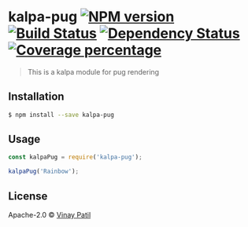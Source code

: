 # kalpa-pug [![NPM version][npm-image]][npm-url] [![Build Status][travis-image]][travis-url] [![Dependency Status][daviddm-image]][daviddm-url] [![Coverage percentage][coveralls-image]][coveralls-url]
> This is a kalpa module for pug rendering

## Installation

```sh
$ npm install --save kalpa-pug
```

## Usage

```js
const kalpaPug = require('kalpa-pug');

kalpaPug('Rainbow');
```
## License

Apache-2.0 © [Vinay Patil]()


[npm-image]: https://badge.fury.io/js/kalpa-pug.svg
[npm-url]: https://npmjs.org/package/kalpa-pug
[travis-image]: https://travis-ci.com/patilvinay/kalpa-pug.svg?branch=master
[travis-url]: https://travis-ci.com/patilvinay/kalpa-pug
[daviddm-image]: https://david-dm.org/patilvinay/kalpa-pug.svg?theme=shields.io
[daviddm-url]: https://david-dm.org/patilvinay/kalpa-pug
[coveralls-image]: https://coveralls.io/repos/patilvinay/kalpa-pug/badge.svg
[coveralls-url]: https://coveralls.io/r/patilvinay/kalpa-pug
